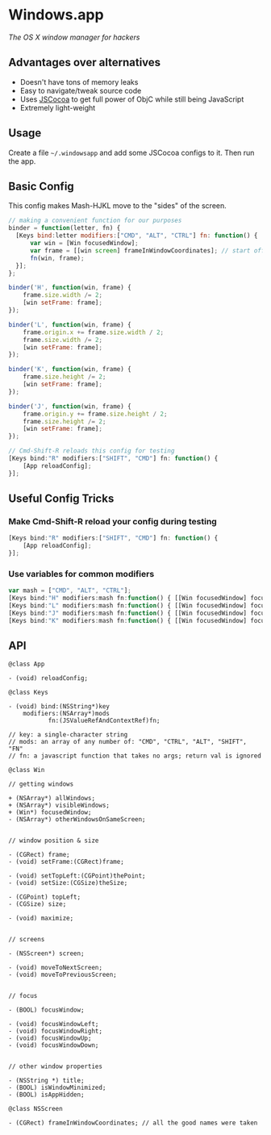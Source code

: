 # Windows.app

*The OS X window manager for hackers*

## Advantages over alternatives

* Doesn't have tons of memory leaks
* Easy to navigate/tweak source code
* Uses [JSCocoa](https://github.com/parmanoir/jscocoa/) to get full power of ObjC while still being JavaScript
* Extremely light-weight

## Usage

Create a file `~/.windowsapp` and add some JSCocoa configs to it. Then run the app.

## Basic Config

This config makes Mash-HJKL move to the "sides" of the screen.

```javascript
// making a convenient function for our purposes
binder = function(letter, fn) {
  [Keys bind:letter modifiers:["CMD", "ALT", "CTRL"] fn: function() {
      var win = [Win focusedWindow];
      var frame = [[win screen] frameInWindowCoordinates]; // start off with the screen's full frame
      fn(win, frame);
  }];
};

binder('H', function(win, frame) {
    frame.size.width /= 2;
    [win setFrame: frame];
});

binder('L', function(win, frame) {
    frame.origin.x += frame.size.width / 2;
    frame.size.width /= 2;
    [win setFrame: frame];
});

binder('K', function(win, frame) {
    frame.size.height /= 2;
    [win setFrame: frame];
});

binder('J', function(win, frame) {
    frame.origin.y += frame.size.height / 2;
    frame.size.height /= 2;
    [win setFrame: frame];
});

// Cmd-Shift-R reloads this config for testing
[Keys bind:"R" modifiers:["SHIFT", "CMD"] fn: function() {
    [App reloadConfig];
}];
```

## Useful Config Tricks

### Make Cmd-Shift-R reload your config during testing

```javascript
[Keys bind:"R" modifiers:["SHIFT", "CMD"] fn: function() {
    [App reloadConfig];
}];
```

### Use variables for common modifiers

```javascript
var mash = ["CMD", "ALT", "CTRL"];
[Keys bind:"H" modifiers:mash fn:function() { [[Win focusedWindow] focusWindowLeft]; }];
[Keys bind:"L" modifiers:mash fn:function() { [[Win focusedWindow] focusWindowRight]; }];
[Keys bind:"J" modifiers:mash fn:function() { [[Win focusedWindow] focusWindowDown]; }];
[Keys bind:"K" modifiers:mash fn:function() { [[Win focusedWindow] focusWindowUp]; }];
```

## API

```objc
@class App

- (void) reloadConfig;
```

```objc
@class Keys

- (void) bind:(NSString*)key
    modifiers:(NSArray*)mods
           fn:(JSValueRefAndContextRef)fn;

// key: a single-character string
// mods: an array of any number of: "CMD", "CTRL", "ALT", "SHIFT", "FN"
// fn: a javascript function that takes no args; return val is ignored
```

```objc
@class Win

// getting windows

+ (NSArray*) allWindows;
+ (NSArray*) visibleWindows;
+ (Win*) focusedWindow;
- (NSArray*) otherWindowsOnSameScreen;


// window position & size

- (CGRect) frame;
- (void) setFrame:(CGRect)frame;

- (void) setTopLeft:(CGPoint)thePoint;
- (void) setSize:(CGSize)theSize;

- (CGPoint) topLeft;
- (CGSize) size;

- (void) maximize;


// screens

- (NSScreen*) screen;

- (void) moveToNextScreen;
- (void) moveToPreviousScreen;


// focus

- (BOOL) focusWindow;

- (void) focusWindowLeft;
- (void) focusWindowRight;
- (void) focusWindowUp;
- (void) focusWindowDown;


// other window properties

- (NSString *) title;
- (BOOL) isWindowMinimized;
- (BOOL) isAppHidden;
```

```objc
@class NSScreen

- (CGRect) frameInWindowCoordinates; // all the good names were taken
```
